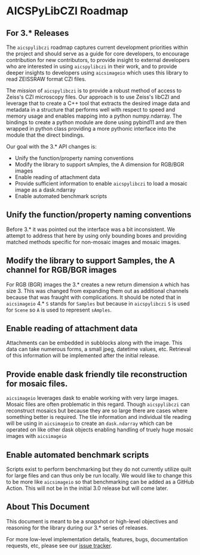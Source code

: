 # AICSPyLibCZI Roadmap

## For 3.* Releases 
The `aicspylibczi` roadmap captures current development priorities within the project
and should serve as a guide for core developers, to encourage contribution for new
contributors, to provide insight to external developers who are interested in using
`aicspylibczi` in their work, and to provide deeper insights to developers using 
`aicsimageio` which uses this library to read ZEISSRAW format CZI files.

The *mission* of `aicspylibczi` is to provide a robust method of access to Zeiss's 
CZI microscopy files. Our approach is to use Zeiss's libCZI and leverage that to 
create a C++ tool that extracts the desired image data and metadata in a structure
that performs well with respect to speed and memory usage and enables mapping into
a python numpy.ndarray. The bindings to create a python module are done using 
pybind11 and are then wrapped in python class providing a more pythonic interface
into the module that the direct bindings.

Our goal with the 3.* API changes is:
 
 * Unify the function/property naming conventions
 * Modify the library to support sAmples, the A dimension for RGB/BGR images
 * Enable reading of attachment data
 * Provide sufficient information to enable `aicspylibczi` to load a mosaic image as a dask.ndarray
 * Enable automated benchmark scripts

## Unify the function/property naming conventions
Before 3.* it was pointed out the interface was a bit inconsistent. We attempt to address
that here by using only bounding boxes and providing matched methods specific for non-mosaic
images and mosaic images.

## Modify the library to support Samples, the A channel for RGB/BGR images
For RGB (BGR) images the 3.* creates a new return dimension `A` which has size 3.
This was changed from expanding them out as additional channels because that was
fraught with complications. It should be noted that in `aicsimageio` 4.* `S` stands 
for `Samples` but because in `aicspylibczi` `S` is used for `Scene` so `A` is used
to represent `sAmples`.

## Enable reading of attachment data
Attachments can be embedded in subblocks along with the image. This data can take 
numerous forms, a small jpeg, datetime values, etc. Retrieval of this information
will be implemented after the initial release. 

## Provide enable dask friendly tile reconstruction for mosaic files.
`aicsimageio` leverages dask to enable working with very large images.
Mosaic files are often problematic in this regard. Though `aicspylibczi`
can reconstruct mosaics but because they are so large there are cases 
where something better is required. The tile information and individual 
tile reading will be using in `aicsimageio` to create an `dask.ndarray` 
which can be operated on like other dask objects enabling handling of 
truely huge mosaic images with `aicsimageio`


## Enable automated benchmark scripts
Scripts exist to perform benchmarking but they do not currently utilize 
quilt for large files and can thus only be run locally. We would like to
change this to be more like `aicsimageio` so that benchmarking can be added
as a GitHub Action. This will not be in the initial 3.0 release but will
come later.


## About This Document
This document is meant to be a snapshot or high-level objectives and reasoning for the
library during our 3.* series of releases. 

For more low-level implementation details, features, bugs, documentation requests, etc,
please see our [issue tracker](https://github.com/AllenCellModeling/aicspylibczi/issues).
